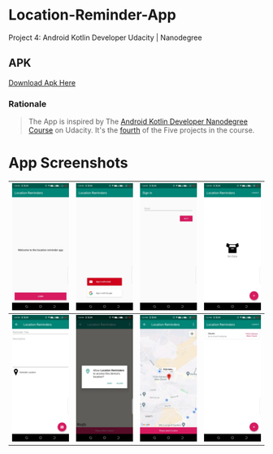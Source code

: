 # Location-Reminder-App
Project 4: Android Kotlin Developer Udacity | Nanodegree

## APK
[Download Apk Here](https://github.com/samueljuma/Location-Reminder-App/blob/main/apk/app.apk)

### Rationale
> The App is inspired by The [Android Kotlin Developer Nanodegree Course](https://www.udacity.com/enrollment/nd940/2.0.9) on Udacity.
> It's the [fourth](https://learn.udacity.com/nanodegrees/nd940/parts/cd0638/lessons/82a52dc3-d9fa-406a-bff6-30e25dcd5e33/concepts/5a5361d1-4f89-42be-ae4c-22ecd8229d98) of the Five projects in the course.

# App Screenshots
| <img src="screenshots/1.jpeg"/> | <img src="screenshots/2.jpeg"/> | <img src="screenshots/3.jpeg"/> | <img src="screenshots/4.jpeg"/> |
|:-------------------------------:|:-------------------------------:|:-------------------------------:|:-------------------------------:|
| <img src="screenshots/5.jpeg"/> | <img src="screenshots/6.jpeg"/> | <img src="screenshots/7.jpeg"/> | <img src="screenshots/8.jpeg"/> | 

